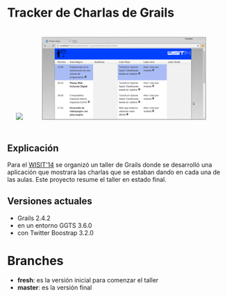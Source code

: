 # Tracker de Charlas de Grails

<div>
   <img src="https://cloud.githubusercontent.com/assets/4549002/18567286/d66ad63a-7b6d-11e6-964b-4d09fbe9e340.png" 
      size="150px" height="150px" style="padding: 20px; v-align: top;">
   </img>
   <img src="video/demo.gif" 
      width="75%" height="75%" style="text-align: right; padding: 20px;">
   </img>
</div>

## Explicación

Para el [WISIT'14](http://www.uqbar-project.org/events/wisit-2014) se organizó un taller de Grails donde se desarrolló una aplicación que mostrara las charlas 
que se estaban dando en cada una de las aulas. Este proyecto resume el taller en estado final.

## Versiones actuales

* Grails 2.4.2
* en un entorno GGTS 3.6.0
* con Twitter Boostrap 3.2.0

# Branches

* **fresh**: es la versión inicial para comenzar el taller
* **master**: es la versión final
